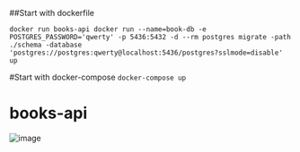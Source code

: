 ##Start with dockerfile

`
docker run books-api
docker run --name=book-db -e POSTGRES_PASSWORD='qwerty' -p 5436:5432 -d --rm postgres
migrate -path ./schema -database 'postgres://postgres:qwerty@localhost:5436/postgres?sslmode=disable' up
`

#Start with docker-compose
`docker-compose up`


# books-api
![image](https://user-images.githubusercontent.com/40574816/175290188-09ef8151-123c-4516-bfaf-318413053365.png)
